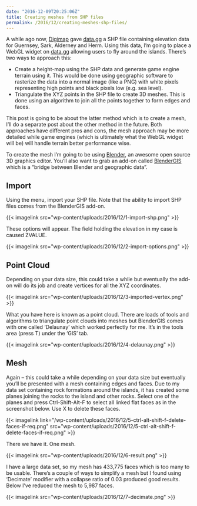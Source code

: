 ```yaml
---
date: "2016-12-09T20:25:06Z"
title: Creating meshes from SHP files
permalink: /2016/12/creating-meshes-shp-files/
---
```

A while ago now, [Digimap](http://www.digimap.gg/) gave [data.gg](https://data.gg/) a SHP file containing elevation data for Guernsey, Sark, Alderney and Herm. Using this data, I&#8217;m going to place a WebGL widget on [data.gg](https://data.gg/) allowing users to fly around the islands. There&#8217;s two ways to approach this:

* Create a height-map using the SHP data and generate game engine terrain using it. This would be done using geographic software to rasterize the data into a normal image (like a PNG) with white pixels representing high points and black pixels low (e.g. sea level).
* Triangulate the XYZ points in the SHP file to create 3D meshes. This is done using an algorithm to join all the points together to form edges and faces.</ul> 
This post is going to be about the latter method which is to create a mesh, I&#8217;ll do a separate post about the other method in the future. Both approaches have different pros and cons, the mesh approach may be more detailed while game engines (which is ultimately what the WebGL widget will be) will handle terrain better performance wise.

To create the mesh I&#8217;m going to be using [Blender](https://www.blender.org/), an awesome open source 3D graphics editor. You&#8217;ll also want to grab an add-on called [BlenderGIS](https://github.com/domlysz/BlenderGIS) which is a &#8220;bridge between Blender and geographic data&#8221;.

## Import

Using the menu, import your SHP file. Note that the ability to import SHP files comes from the BlenderGIS add-on.

{{< imagelink src="wp-content/uploads/2016/12/1-import-shp.png" >}}

These options will appear. The field holding the elevation in my case is caused ZVALUE.

{{< imagelink src="wp-content/uploads/2016/12/2-import-options.png" >}}

## Point Cloud

Depending on your data size, this could take a while but eventually the add-on will do its job and create vertices for all the XYZ coordinates.

{{< imagelink src="wp-content/uploads/2016/12/3-imported-vertex.png" >}}

What you have here is known as a point cloud. There are loads of tools and algorithms to triangulate point clouds into meshes but BlenderGIS comes with one called &#8216;Delaunay&#8217; which worked perfectly for me. It&#8217;s in the tools area (press T) under the &#8216;GIS&#8217; tab.

{{< imagelink src="wp-content/uploads/2016/12/4-delaunay.png" >}}

## Mesh

Again &#8211; this could take a while depending on your data size but eventually you&#8217;ll be presented with a mesh containing edges and faces. Due to my data set containing rock formations around the islands, it has created some planes joining the rocks to the island and other rocks. Select one of the planes and press Ctrl-Shift-Alt-F to select all linked flat faces as in the screenshot below. Use X to delete these faces.

{{< imagelink link="/wp-content/uploads/2016/12/5-ctrl-alt-shift-f-delete-faces-if-req.png" src="wp-content/uploads/2016/12/5-ctrl-alt-shift-f-delete-faces-if-req.png" >}}

There we have it. One mesh.

{{< imagelink src="wp-content/uploads/2016/12/6-result.png" >}}

I have a large data set, so my mesh has 433,775 faces which is too many to be usable. There&#8217;s a couple of ways to simplify a mesh but I found using &#8216;Decimate&#8217; modifier with a collapse ratio of 0.03 produced good results. Below I&#8217;ve reduced the mesh to 5,987 faces.

{{< imagelink src="wp-content/uploads/2016/12/7-decimate.png" >}}